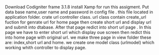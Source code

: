 Download Codigniter frame 3.1.8
install Xamp for run this assigment.
Put data base name,user name and password in config file . this file located in application folder.
crate url controller class.
url class contain create_url fuction for genrate url for home page then create short url and display url and submit into dtabase.
After that page redict into short url page .
In this page we have to enter short url which display oue screen then redict this into home page with original url.
we make three page in view folder these are: index,short url and home.
we create one model class (urlmodel) which working whith controller to display page.


